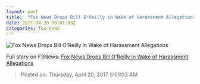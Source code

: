 ```yaml
---
layout: post
title:  "Fox News Drops Bill O'Reilly in Wake of Harassment Allegations"
date: 2017-04-20 00:01:03Z
categories: fox-news
---
```


![Fox News Drops Bill O'Reilly in Wake of Harassment Allegations](http://nation.foxnews.com/sites/nation.foxnews.com/files/styles/story_624_300/public/ap19_oreilly.jpg)




Full story on F3News: [Fox News Drops Bill O'Reilly in Wake of Harassment Allegations](http://www.f3nws.com/n/QtcDS)

> Posted on: Thursday, April 20, 2017 5:01:03 AM
